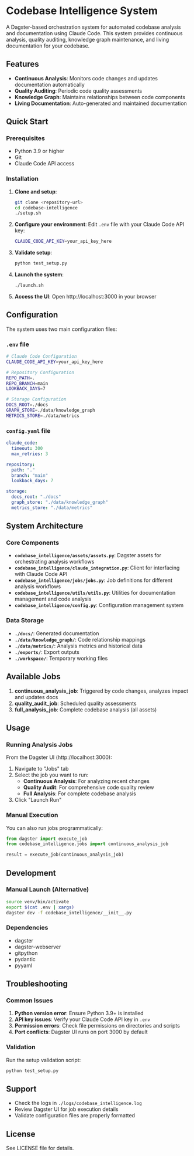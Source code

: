 # Codebase Intelligence System

A Dagster-based orchestration system for automated codebase analysis and documentation using Claude Code. This system provides continuous analysis, quality auditing, knowledge graph maintenance, and living documentation for your codebase.

## Features

- **Continuous Analysis**: Monitors code changes and updates documentation automatically
- **Quality Auditing**: Periodic code quality assessments  
- **Knowledge Graph**: Maintains relationships between code components
- **Living Documentation**: Auto-generated and maintained documentation

## Quick Start

### Prerequisites

- Python 3.9 or higher
- Git
- Claude Code API access

### Installation

1. **Clone and setup**:
   ```bash
   git clone <repository-url>
   cd codebase-intelligence
   ./setup.sh
   ```

2. **Configure your environment**:
   Edit `.env` file with your Claude Code API key:
   ```bash
   CLAUDE_CODE_API_KEY=your_api_key_here
   ```

3. **Validate setup**:
   ```bash
   python test_setup.py
   ```

4. **Launch the system**:
   ```bash
   ./launch.sh
   ```

5. **Access the UI**:
   Open http://localhost:3000 in your browser

## Configuration

The system uses two main configuration files:

### `.env` file
```bash
# Claude Code Configuration
CLAUDE_CODE_API_KEY=your_api_key_here

# Repository Configuration  
REPO_PATH=.
REPO_BRANCH=main
LOOKBACK_DAYS=7

# Storage Configuration
DOCS_ROOT=./docs
GRAPH_STORE=./data/knowledge_graph
METRICS_STORE=./data/metrics
```

### `config.yaml` file
```yaml
claude_code:
  timeout: 300
  max_retries: 3

repository:
  path: "."
  branch: "main"
  lookback_days: 7

storage:
  docs_root: "./docs"
  graph_store: "./data/knowledge_graph"
  metrics_store: "./data/metrics"
```

## System Architecture

### Core Components

- **`codebase_intelligence/assets/assets.py`**: Dagster assets for orchestrating analysis workflows
- **`codebase_intelligence/claude_integration.py`**: Client for interfacing with Claude Code API
- **`codebase_intelligence/jobs/jobs.py`**: Job definitions for different analysis workflows
- **`codebase_intelligence/utils/utils.py`**: Utilities for documentation management and code analysis
- **`codebase_intelligence/config.py`**: Configuration management system

### Data Storage

- **`./docs/`**: Generated documentation
- **`./data/knowledge_graph/`**: Code relationship mappings
- **`./data/metrics/`**: Analysis metrics and historical data
- **`./exports/`**: Export outputs
- **`./workspace/`**: Temporary working files

## Available Jobs

1. **continuous_analysis_job**: Triggered by code changes, analyzes impact and updates docs
2. **quality_audit_job**: Scheduled quality assessments
3. **full_analysis_job**: Complete codebase analysis (all assets)

## Usage

### Running Analysis Jobs

From the Dagster UI (http://localhost:3000):

1. Navigate to "Jobs" tab
2. Select the job you want to run:
   - **Continuous Analysis**: For analyzing recent changes
   - **Quality Audit**: For comprehensive code quality review
   - **Full Analysis**: For complete codebase analysis
3. Click "Launch Run"

### Manual Execution

You can also run jobs programmatically:

```python
from dagster import execute_job
from codebase_intelligence.jobs import continuous_analysis_job

result = execute_job(continuous_analysis_job)
```

## Development

### Manual Launch (Alternative)
```bash
source venv/bin/activate
export $(cat .env | xargs)
dagster dev -f codebase_intelligence/__init__.py
```

### Dependencies

- dagster
- dagster-webserver  
- gitpython
- pydantic
- pyyaml

## Troubleshooting

### Common Issues

1. **Python version error**: Ensure Python 3.9+ is installed
2. **API key issues**: Verify your Claude Code API key in `.env`
3. **Permission errors**: Check file permissions on directories and scripts
4. **Port conflicts**: Dagster UI runs on port 3000 by default

### Validation

Run the setup validation script:
```bash
python test_setup.py
```

## Support

- Check the logs in `./logs/codebase_intelligence.log`
- Review Dagster UI for job execution details
- Validate configuration files are properly formatted

## License

See LICENSE file for details.